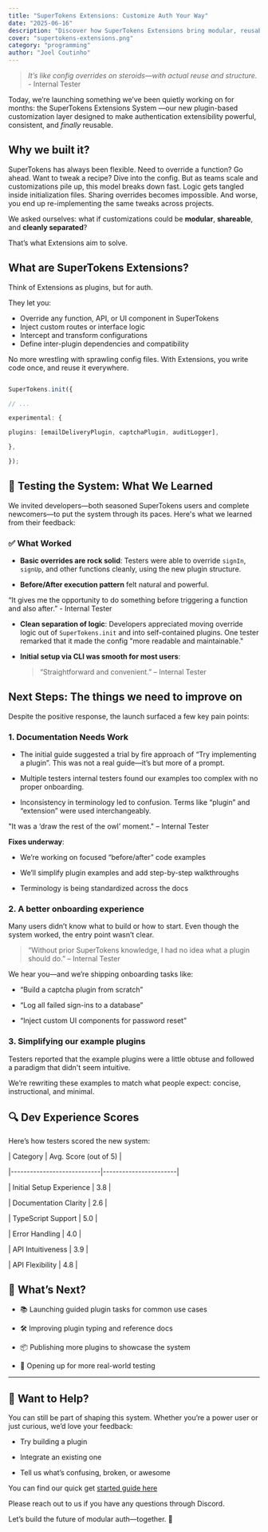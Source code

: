```yaml
---
title: "SuperTokens Extensions: Customize Auth Your Way"
date: "2025-06-16"
description: "Discover how SuperTokens Extensions bring modular, reusable, and powerful customization to authentication with a new plugin-based system."
cover: "supertokens-extensions.png"
category: "programming"
author: "Joel Coutinho"
---
```


> *It’s like config overrides on steroids—with actual reuse and structure.* - Internal Tester

Today, we’re launching something we’ve been quietly working on for months: the SuperTokens Extensions System —our new plugin-based customization layer designed to make authentication extensibility powerful, consistent, and *finally* reusable.

## Why we built it?

SuperTokens has always been flexible. Need to override a function? Go ahead. Want to tweak a recipe? Dive into the config. But as teams scale and customizations pile up, this model breaks down fast. Logic gets tangled inside initialization files. Sharing overrides becomes impossible. And worse, you end up re-implementing the same tweaks across projects.

We asked ourselves: what if customizations could be **modular**, **shareable**, and **cleanly separated**?

That’s what Extensions aim to solve.

## What are SuperTokens Extensions?

Think of Extensions as plugins, but for auth.

They let you:

- Override any function, API, or UI component in SuperTokens
- Inject custom routes or interface logic
- Intercept and transform configurations
- Define inter-plugin dependencies and compatibility

No more wrestling with sprawling config files. With Extensions, you write code once, and reuse it everywhere.

```ts

SuperTokens.init({

// ...

experimental: {

plugins: [emailDeliveryPlugin, captchaPlugin, auditLogger],

},

});
```


## 🧪 Testing the System: What We Learned

We invited developers—both seasoned SuperTokens users and complete newcomers—to put the system through its paces. Here's what we learned from their feedback:

### ✅ What Worked

- **Basic overrides are rock solid**: Testers were able to override `signIn`, `signUp`, and other functions cleanly, using the new plugin structure.

- **Before/After execution pattern** felt natural and powerful.

“It gives me the opportunity to do something before triggering a function and also after.” - Internal Tester

- **Clean separation of logic**: Developers appreciated moving override logic out of `SuperTokens.init` and into self-contained plugins. One tester remarked that it made the config "more readable and maintainable."

- **Initial setup via CLI was smooth for most users**:

    > “Straightforward and convenient.” – Internal Tester

## Next Steps: The things we need to improve on

Despite the positive response, the launch surfaced a few key pain points:

### 1. Documentation Needs Work

- The initial guide suggested a trial by fire approach of “Try implementing a plugin”. This was not a real guide—it’s but more of a prompt.

- Multiple testers internal testers found our examples too complex with no proper onboarding.

- Inconsistency in terminology led to confusion. Terms like “plugin” and “extension” were used interchangeably.

"It was a ‘draw the rest of the owl’ moment." – Internal Tester

**Fixes underway**:

- We’re working on focused “before/after” code examples

- We’ll simplify plugin examples and add step-by-step walkthroughs
 
- Terminology is being standardized across the docs

### 2. A better onboarding experience

Many users didn’t know what to build or how to start. Even though the system worked, the entry point wasn’t clear.

> “Without prior SuperTokens knowledge, I had no idea what a plugin should do.” – Internal Tester

We hear you—and we’re shipping onboarding tasks like:

- “Build a captcha plugin from scratch”

- “Log all failed sign-ins to a database”

- “Inject custom UI components for password reset”

### 3. Simplifying our example plugins

Testers reported that the example plugins were a little obtuse and followed a paradigm that didn't seem intuitive.

We’re rewriting these examples to match what people expect: concise, instructional, and minimal.


## 🔍 Dev Experience Scores

Here’s how testers scored the new system:

| Category                    | Avg. Score (out of 5) |

|----------------------------|-----------------------|

| Initial Setup Experience   | 3.8                   |

| Documentation Clarity      | 2.6                   |

| TypeScript Support         | 5.0                   |

| Error Handling             | 4.0                   |

| API Intuitiveness          | 3.9                   |

| API Flexibility            | 4.8                   |

## 🚧 What’s Next?

- 📚 Launching guided plugin tasks for common use cases

- 🛠️ Improving plugin typing and reference docs

- 📦 Publishing more plugins to showcase the system

- 🧪 Opening up for more real-world testing

---

## 🤝 Want to Help?

You can still be part of shaping this system. Whether you’re a power user or just curious, we’d love your feedback:

- Try building a plugin

- Integrate an existing one

- Tell us what’s confusing, broken, or awesome

You can find our quick get [started guide here](https://gist.github.com/DBozhinovski/5e0cacb90e3507eb1444b394e8432568)

Please reach out to us if you have any questions through Discord.

Let’s build the future of modular auth—together. 🔌